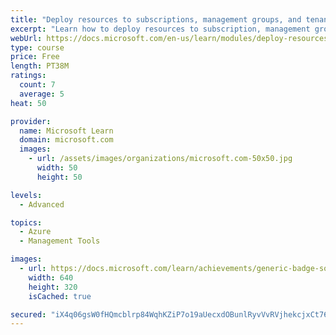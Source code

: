 ```yaml
---
title: "Deploy resources to subscriptions, management groups, and tenants by using Bicep"
excerpt: "Learn how to deploy resources to subscription, management group, and tenant scopes within your Bicep code."
webUrl: https://docs.microsoft.com/en-us/learn/modules/deploy-resources-scopes-bicep/
type: course
price: Free
length: PT38M
ratings:
  count: 7
  average: 5
heat: 50

provider:
  name: Microsoft Learn
  domain: microsoft.com
  images:
    - url: /assets/images/organizations/microsoft.com-50x50.jpg
      width: 50
      height: 50

levels:
  - Advanced

topics:
  - Azure
  - Management Tools

images:
  - url: https://docs.microsoft.com/learn/achievements/generic-badge-social.png
    width: 640
    height: 320
    isCached: true

secured: "iX4q06gsW0fHQmcblrp84WqhKZiP7o19aUecxdOBunlRyvVvRVjhekcjxCt76lf36BzGSYNtTvgco8+yxvge/n2jaihlf/r0hvYQqzKF4RT9rkomMk0NV26/t2yjOUQPoHmf5A5yAv/qs10NKsHAwlp+yKqTqxqVMSnDMvVndKOW9FEgla5zM95AJ4uDFAFQYolJRwrTcgQV8Z4exsHkIP4eJnkytNjcOePnDIxvcvdHT3I4v/M66WDMSfaOFWzth2hKM7qCqESQihScXXJKRPBCOqIrZ2ty6bwhM0e0v2hOHSLsc2ZxQfrLHDAQkdJSUolTxMRYJikCesaZ/3WRc5f5WCgLbeSDISwhfQiojO5cM5a/EU+q8xKlsDDGGNhz/+90DkmuuoQ3dZ6tDS+2PR4d3bFnqKB6NxGxTIw+TgQ=;+9orWwy7yGLiWRUYe51fJw=="
---
```


